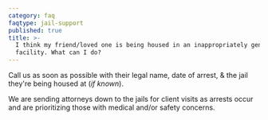 ```yaml
---
category: faq
faqtype: jail-support
published: true
title: >-
  I think my friend/loved one is being housed in an inappropriately gendered
  facility. What can I do?
---
```

Call us as soon as possible with their legal name, date of arrest, & the jail they're being housed at (_if known_).

We are sending attorneys down to the jails for client visits as arrests occur and are prioritizing those with medical and/or safety concerns.
